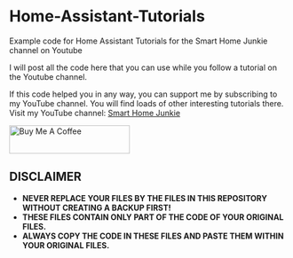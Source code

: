 # Home-Assistant-Tutorials
Example code for Home Assistant Tutorials for the Smart Home Junkie channel on Youtube

I will post all the code here that you can use while you follow a tutorial on the Youtube channel.

If this code helped you in any way, you can support me by subscribing to my YouTube channel. You will find loads of other interesting tutorials there.
Visit my YouTube channel: [Smart Home Junkie](https://www.youtube.com/channel/UCVtQ4AOSmCFUuvixddYiSxw)

<a href="https://www.buymeacoffee.com/smarthomejunkie" target="_blank"><img src="https://cdn.buymeacoffee.com/buttons/default-blue.png" alt="Buy Me A Coffee" height="51" width="217" ></a>

## DISCLAIMER
* **NEVER REPLACE YOUR FILES BY THE FILES IN THIS REPOSITORY WITHOUT CREATING A BACKUP FIRST!**
* **THESE FILES CONTAIN ONLY PART OF THE CODE OF YOUR ORIGINAL FILES.**
* **ALWAYS COPY THE CODE IN THESE FILES AND PASTE THEM WITHIN YOUR ORIGINAL FILES.**